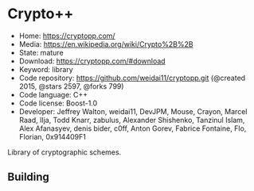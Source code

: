 # Crypto++

- Home: https://cryptopp.com/
- Media: https://en.wikipedia.org/wiki/Crypto%2B%2B
- State: mature
- Download: https://cryptopp.com/#download
- Keyword: library
- Code repository: https://github.com/weidai11/cryptopp.git (@created 2015, @stars 2597, @forks 799)
- Code language: C++
- Code license: Boost-1.0
- Developer: Jeffrey Walton, weidai11, DevJPM, Mouse, Crayon, Marcel Raad, Ilja, Todd Knarr, zabulus, Alexander Shishenko, Tanzinul Islam, Alex Afanasyev, denis bider, c0ff, Anton Gorev, Fabrice Fontaine, Flo, Florian, 0x914409F1

Library of cryptographic schemes.

## Building
